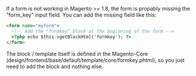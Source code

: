If a form is not working in Magento >= 1.8, the form is propably missing the "form_key" input field. You can add the missing field like this:


```html
<form name="myform">
  <!-- Add the "formkey" block at the beginning of the form -->
  <?php echo $this->getBlockHtml('formkey'); ?>
</form>
```

The block / template itself is defined in the Magento-Core (design/frontend/base/default/template/core/formkey.phtml), so you just need to add the block and nothing else. 
